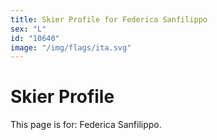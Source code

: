 ```yaml
---
title: Skier Profile for Federica Sanfilippo
sex: "L"
id: "10640"
image: "/img/flags/ita.svg" 
---
```


# Skier Profile

This page is for: Federica Sanfilippo.
    